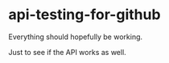 # api-testing-for-github

Everything should hopefully be working.

Just to see if the API works as well.